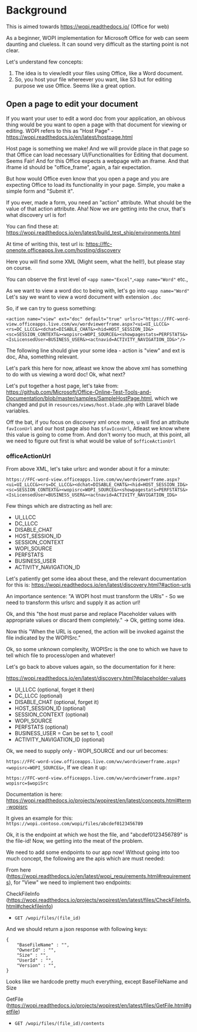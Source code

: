 # Background

This is aimed towards https://wopi.readthedocs.io/ (Office for web)

As a beginner, WOPI implementation for Microsoft Office for web can seem daunting and clueless. It can sound very difficult as the starting point is not clear.

Let's understand few concepts:

1. The idea is to view/edit your files using Office, like a Word document.
2. So, you host your file whereever you want, like S3 but for editing purpose we use Office. Seems like a great option.

## Open a page to edit your document

If you want your user to edit a word doc from your application, an obivous thing would be you want to open a page with that document for viewing or editing. WOPI refers to this as "Host Page" - https://wopi.readthedocs.io/en/latest/hostpage.html

Host page is something we make! And we will provide place in that page so that Office can load necessary UI/Functionalities for Editing that document. Seems Fair! And for this Office expects a webpage with an iframe. And that iframe id should be "office_frame", again, a fair expectation.

But how would Office even know that you open a page and you are expecting Office to load its functionality in your page. Simple, you make a simple form and "Submit it".

If you ever, made a form, you need an "action" attribute. What should be the value of that action attribute. Aha! Now we are getting into the crux, that's what discovery url is for!

You can find these at: https://wopi.readthedocs.io/en/latest/build_test_ship/environments.html

At time of writing this, test url is: https://ffc-onenote.officeapps.live.com/hosting/discovery

Here you will find some XML (Might seem, what the hell!), but please stay on course.

You can observe the first level of `<app name="Excel"`,`<app name="Word"` etc.,

As we want to view a word doc to being with, let's go into `<app name="Word"` Let's say we want to view a word document with extension `.doc`

So, if we can try to guess something:

```
<action name="view" ext="doc" default="true" urlsrc="https://FFC-word-view.officeapps.live.com/wv/wordviewerframe.aspx?<ui=UI_LLCC&><rs=DC_LLCC&><dchat=DISABLE_CHAT&><hid=HOST_SESSION_ID&><sc=SESSION_CONTEXT&><wopisrc=WOPI_SOURCE&><showpagestats=PERFSTATS&><IsLicensedUser=BUSINESS_USER&><actnavid=ACTIVITY_NAVIGATION_ID&>"/>
```

The following line should give your some idea - action is "view" and ext is doc, Aha, something relevant.

Let's park this here for now, atleast we know the above xml has something to do with us viewing a word doc! Ok, what next?

Let's put together a host page, let's take from: https://github.com/Microsoft/Office-Online-Test-Tools-and-Documentation/blob/master/samples/SampleHostPage.html, which we changed and put in `resources/views/host.blade.php` with Laravel blade variables.

Off the bat, if you focus on discovery xml once more, u will find an attribute `favIconUrl` and our host page also has `$favIconUrl`, Atleast we know where this value is going to come from. And don't worry too much, at this point, all we need to figure out first is what would be value of `$officeActionUrl`

### officeActionUrl

From above XML, let's take urlsrc and wonder about it for a minute:

`https://FFC-word-view.officeapps.live.com/wv/wordviewerframe.aspx?<ui=UI_LLCC&><rs=DC_LLCC&><dchat=DISABLE_CHAT&><hid=HOST_SESSION_ID&><sc=SESSION_CONTEXT&><wopisrc=WOPI_SOURCE&><showpagestats=PERFSTATS&><IsLicensedUser=BUSINESS_USER&><actnavid=ACTIVITY_NAVIGATION_ID&>`

Few things which are distracting as hell are:

-   UI_LLCC
-   DC_LLCC
-   DISABLE_CHAT
-   HOST_SESSION_ID
-   SESSION_CONTEXT
-   WOPI_SOURCE
-   PERFSTATS
-   BUSINESS_USER
-   ACTIVITY_NAVIGATION_ID

Let's patiently get some idea about these, and the relevant documentation for this is: https://wopi.readthedocs.io/en/latest/discovery.html?#action-urls

An importance sentence: "A WOPI host must transform the URIs" - So we need to transform this urlsrc and supply it as action url!

Ok, and this "the host must parse and replace Placeholder values with appropriate values or discard them completely." -> Ok, getting some idea.

Now this "When the URL is opened, the action will be invoked against the file indicated by the WOPISrc."

Ok, so some unknown complexity, WOPISrc is the one to which we have to tell which file to process/open and whatever!

Let's go back to above values again, so the documentation for it here:

https://wopi.readthedocs.io/en/latest/discovery.html?#placeholder-values

-   UI_LLCC (optional, forget it then)
-   DC_LLCC (optional)
-   DISABLE_CHAT (optional, forget it)
-   HOST_SESSION_ID (optional)
-   SESSION_CONTEXT (optional)
-   WOPI_SOURCE
-   PERFSTATS (optional)
-   BUSINESS_USER = Can be set to 1, cool!
-   ACTIVITY_NAVIGATION_ID (optional)

Ok, we need to supply only - WOPI_SOURCE and our url becomes:

`https://FFC-word-view.officeapps.live.com/wv/wordviewerframe.aspx?<wopisrc=WOPI_SOURCE&>`, If we clean it up:

`https://FFC-word-view.officeapps.live.com/wv/wordviewerframe.aspx?wopisrc=$wopiSrc`

Documentation is here: https://wopi.readthedocs.io/projects/wopirest/en/latest/concepts.html#term-wopisrc

It gives an example for this: `https://wopi.contoso.com/wopi/files/abcdef0123456789`

Ok, it is the endpoint at which we host the file, and "abcdef0123456789" is the file-id! Now, we getting into the meat of the problem.

We need to add some endpoints to our app now! Without going into too much concept, the following are the apis which are must needed:

From here (https://wopi.readthedocs.io/en/latest/wopi_requirements.html#requirements), for "View" we need to implement two endpoints:

CheckFileInfo (https://wopi.readthedocs.io/projects/wopirest/en/latest/files/CheckFileInfo.html#checkfileinfo)

-   `GET /wopi/files/(file_id)`

And we should return a json response with following keys:

```
{
    "BaseFileName" : "",
    "OwnerId" : "",
    "Size" : "",
    "UserId" : "",
    "Version" : "",
}
```

Looks like we hardcode pretty much everything, except BaseFileName and Size

GetFile (https://wopi.readthedocs.io/projects/wopirest/en/latest/files/GetFile.html#getfile)

-   `GET /wopi/files/(file_id)/contents`
